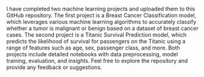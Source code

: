 
I have completed two machine learning projects and uploaded them to this GitHub repository.
The first project is a Breast Cancer Classification model, which leverages various machine learning algorithms to accurately classify whether a tumor is malignant or benign based on a dataset of breast cancer cases.
The second project is a Titanic Survival Prediction model, which predicts the likelihood of survival for passengers on the Titanic using a range of features such as age, sex, passenger class, and more.
Both projects include detailed notebooks with data preprocessing, model training, evaluation, and insights.
Feel free to explore the repository and provide any feedback or suggestions.
